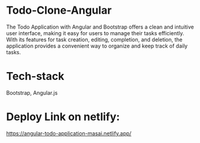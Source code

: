 # Todo-Clone-Angular
The Todo Application with Angular and Bootstrap offers a clean and intuitive user interface, making it easy for users to manage their tasks efficiently. With its features for task creation, editing, completion, and deletion, the application provides a convenient way to organize and keep track of daily tasks.
# Tech-stack
Bootstrap, Angular.js

# Deploy Link on netlify:
https://angular-todo-application-masai.netlify.app/
